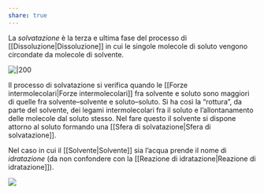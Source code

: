 ```yaml
---
share: true
---
```

La *solvatazione* è la terza e ultima fase del processo di [[Dissoluzione|Dissoluzione]] in cui le singole molecole di soluto vengono circondate da molecole di solvente.

![|200](c2420f702bb598042438be66d7e0eaf1_MD5%201.png)

Il processo di solvatazione si verifica quando le [[Forze intermolecolari|Forze intermolecolari]] fra solvente e soluto sono maggiori di quelle fra solvente–solvente e soluto–soluto. Si ha così la “rottura”, da parte del solvente, dei legami intermolecolari fra il soluto e l’allontanamento delle molecole dal soluto stesso.
Nel fare questo il solvente si dispone attorno al soluto formando una [[Sfera di solvatazione|Sfera di solvatazione]].

Nel caso in cui il [[Solvente|Solvente]] sia l’acqua prende il nome di *idratazione* (da non confondere con la [[Reazione di idratazione|Reazione di idratazione]]).

![](4079a18a90f7e64e7f7326ab98a3dd27_MD5%201.png)